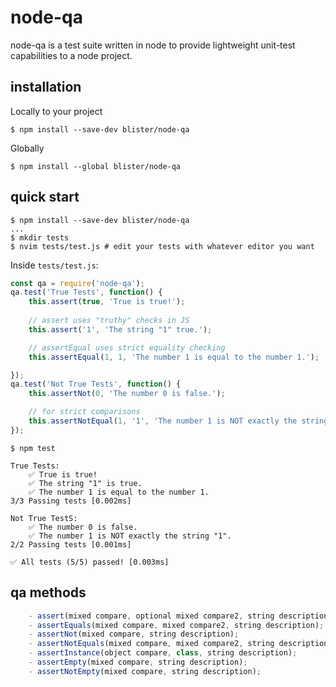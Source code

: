# node-qa
node-qa is a test suite written in node to provide lightweight unit-test capabilities to a node project.

## installation
Locally to your project
```console
$ npm install --save-dev blister/node-qa
```
Globally
```console
$ npm install --global blister/node-qa
```

## quick start
```console
$ npm install --save-dev blister/node-qa
...
$ mkdir tests
$ nvim tests/test.js # edit your tests with whatever editor you want
```
Inside `tests/test.js`:
```js
const qa = require('node-qa');
qa.test('True Tests', function() {
    this.assert(true, 'True is true!');
    
    // assert uses "truthy" checks in JS
    this.assert('1', 'The string "1" true.');

    // assertEqual uses strict equality checking
    this.assertEqual(1, 1, 'The number 1 is equal to the number 1.');

});
qa.test('Not True Tests', function() {
    this.assertNot(0, 'The number 0 is false.');

    // for strict comparisons
    this.assertNotEqual(1, '1', 'The number 1 is NOT exactly the string "1".');
});
```
```console
$ npm test

True Tests:
    ✅ True is true!
    ✅ The string "1" is true. 
    ✅ The number 1 is equal to the number 1.
3/3 Passing tests [0.002ms]

Not True TestS:
    ✅ The number 0 is false.
    ✅ The number 1 is NOT exactly the string "1".
2/2 Passing tests [0.001ms]

✅ All tests (5/5) passed! [0.003ms]
```

## qa methods
```js
    - assert(mixed compare, optional mixed compare2, string description);  
    - assertEquals(mixed compare, mixed compare2, string description);  
    - assertNot(mixed compare, string description);  
    - assertNotEquals(mixed compare, mixed compare2, string description);
    - assertInstance(object compare, class, string description);
    - assertEmpty(mixed compare, string description);
    - assertNotEmpty(mixed compare, string description);
```
